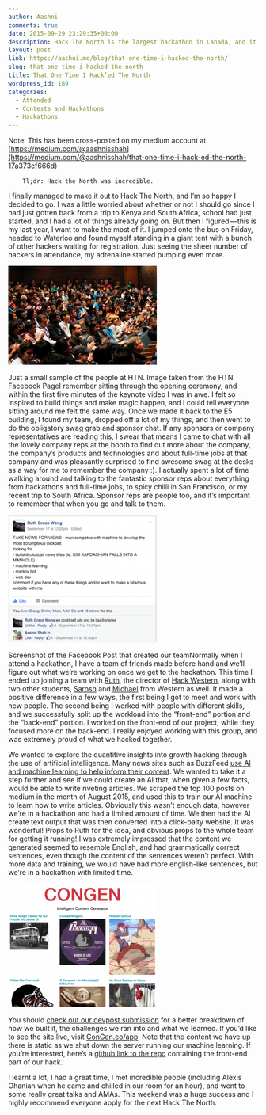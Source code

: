 ```yaml
---
author: Aashni
comments: true
date: 2015-09-29 23:29:35+00:00
description: Hack The North is the largest hackathon in Canada, and it's one of the most incredible events I've ever attended.
layout: post
link: https://aashni.me/blog/that-one-time-i-hacked-the-north/
slug: that-one-time-i-hacked-the-north
title: That One Time I Hack’ed The North
wordpress_id: 189
categories:
  - Attended
  - Contests and Hackathons
  - Hackathons
---
```


Note: This has been cross-posted on my medium account at [https://medium.com/@aashnisshah](https://medium.com/@aashnisshah/that-one-time-i-hack-ed-the-north-17a373cf666d)

```
    Tl;dr: Hack the North was incredible.
```

I finally managed to make it out to Hack The North, and I’m so happy I decided to go. I was a little worried about whether or not I should go since I had just gotten back from a trip to Kenya and South Africa, school had just started, and I had a lot of things already going on. But then I figured — this is my last year, I want to make the most of it. I jumped onto the bus on Friday, headed to Waterloo and found myself standing in a giant tent with a bunch of other hackers waiting for registration. Just seeing the sheer number of hackers in attendance, my adrenaline started pumping even more.

[![Hack The North](./htn2-300x200.jpg)](./htn2.jpg)

Just a small sample of the people at HTN. Image taken from the HTN Facebook PageI remember sitting through the opening ceremony, and within the first five minutes of the keynote video I was in awe. I felt so inspired to build things and make magic happen, and I could tell everyone sitting around me felt the same way. Once we made it back to the E5 building, I found my team, dropped off a lot of my things, and then went to do the obligatory swag grab and sponsor chat. If any sponsors or company representatives are reading this, I swear that means I came to chat with all the lovely company reps at the booth to find out more about the company, the company’s products and technologies and about full-time jobs at that company and was pleasantly surprised to find awesome swag at the desks as a way for me to remember the company :). I actually spent a lot of time walking around and talking to the fantastic sponsor reps about everything from hackathons and full-time jobs, to spicy chilli in San Francisco, or my recent trip to South Africa. Sponsor reps are people too, and it’s important to remember that when you go and talk to them.

[![Screen Shot 2015-09-29 at 12.27.49 PM](./Screen-Shot-2015-09-29-at-12.27.49-PM-300x258.png)](./Screen-Shot-2015-09-29-at-12.27.49-PM.png)

Screenshot of the Facebook Post that created our teamNormally when I attend a hackathon, I have a team of friends made before hand and we’ll figure out what we’re working on once we get to the hackathon. This time I ended up joining a team with [Ruth](http://twitter.com/ruthgracewong), the director of [Hack Western](https://hackwestern.com/), along with two other students, [Sarosh](https://www.facebook.com/niazi.sarosh?fref=ts) and [Michael](https://www.linkedin.com/pub/michael-oh/72/654/a8a) from Western as well. It made a positive difference in a few ways, the first being I got to meet and work with new people. The second being I worked with people with different skills, and we successfully split up the workload into the “front-end” portion and the “back-end” portion. I worked on the front-end of our project, while they focused more on the back-end. I really enjoyed working with this group, and was extremely proud of what we hacked together.

We wanted to explore the quantitive insights into growth hacking through the use of artificial intelligence. Many news sites such as BuzzFeed [use AI and machine learning to help inform their content](http://contently.com/strategist/2014/04/15/this-man-is-buzzfeeds-secret-weapon/). We wanted to take it a step further and see if we could create an AI that, when given a few facts, would be able to write riveting articles. We scraped the top 100 posts on medium in the month of August 2015, and used this to train our AI machine to learn how to write articles. Obviously this wasn’t enough data, however we’re in a hackathon and had a limited amount of time. We then had the AI create text output that was then converted into a click-baity website. It was wonderful! Props to Ruth for the idea, and obvious props to the whole team for getting it running! I was extremely impressed that the content we generated seemed to resemble English, and had grammatically correct sentences, even though the content of the sentences weren’t perfect. With more data and training, we would have had more english-like sentences, but we’re in a hackathon with limited time.

[![Screen Shot 2015-09-29 at 6.52.11 PM](./Screen-Shot-2015-09-29-at-6.52.11-PM-300x250.png)](./Screen-Shot-2015-09-29-at-6.52.11-PM.png)

You should [check out our devpost submission](http://devpost.com/software/congen-s7q5ml) for a better breakdown of how we built it, the challenges we ran into and what we learned. If you’d like to see the site live, visit [ConGen.co/app](http://congen.co/app/#/view1). Note that the content we have up there is static as we shut down the server running our machine learning. If you’re interested, here’s a [github link to the repo](https://github.com/aashnisshah/clickbait) containing the front-end part of our hack.

I learnt a lot, I had a great time, I met incredible people (including Alexis Ohanian when he came and chilled in our room for an hour), and went to some really great talks and AMAs. This weekend was a huge success and I highly recommend everyone apply for the next Hack The North.
